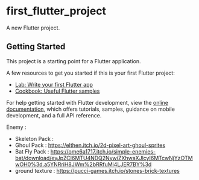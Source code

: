 # first_flutter_project

A new Flutter project.

## Getting Started

This project is a starting point for a Flutter application.

A few resources to get you started if this is your first Flutter project:

- [Lab: Write your first Flutter app](https://docs.flutter.dev/get-started/codelab)
- [Cookbook: Useful Flutter samples](https://docs.flutter.dev/cookbook)

For help getting started with Flutter development, view the
[online documentation](https://docs.flutter.dev/), which offers tutorials,
samples, guidance on mobile development, and a full API reference.

Enemy : 
- Skeleton Pack : 
- Ghoul Pack : https://elthen.itch.io/2d-pixel-art-ghoul-sprites
- Bat Fly Pack : https://ome6a1717.itch.io/simple-enemies-bat/download/eyJpZCI6MTU4NDQ2NywiZXhwaXJlcyI6MTcwNjYzOTMwOH0%3d.a5YNRriH8JWm%2bRRfuMi4LJER7BY%3d
- ground texture : https://pucci-games.itch.io/stones-brick-textures